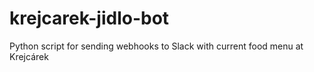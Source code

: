 # krejcarek-jidlo-bot
Python script for sending webhooks to Slack with current food menu at Krejcárek
